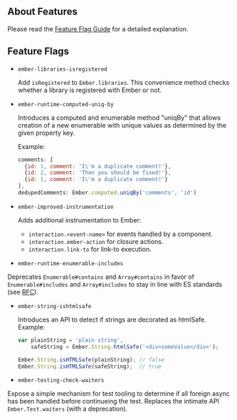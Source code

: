 ## About Features

Please read the [Feature Flag Guide](http://emberjs.com/guides/configuring-ember/feature-flags/)
for a detailed explanation.

## Feature Flags

* `ember-libraries-isregistered`

  Add `isRegistered` to `Ember.libraries`. This convenience method checks whether
  a library is registered with Ember or not.

* `ember-runtime-computed-uniq-by`

  Introduces a computed and enumerable method "uniqBy" that allows creation of a new enumerable with unique values as  determined by the given property key.

  Example:

  ```javascript
  comments: [
    {id: 1, comment: 'I\'m a duplicate comment!'},
    {id: 2, comment: 'Then you should be fixed!'},
    {id: 1, comment: 'I\'m a duplicate comment!'}
  ],
  dedupedComments: Ember.computed.uniqBy('comments', 'id')
  ```

* `ember-improved-instrumentation`

  Adds additional instrumentation to Ember:

  - `interaction.<event-name>` for events handled by a component.
  - `interaction.ember-action` for closure actions.
  - `interaction.link-to` for link-to execution.

* `ember-runtime-enumerable-includes`

Deprecates `Enumerable#contains` and `Array#contains` in favor of `Enumerable#includes` and `Array#includes`
to stay in line with ES standards (see [RFC](https://github.com/emberjs/rfcs/blob/master/text/0136-contains-to-includes.md)).

* `ember-string-ishtmlsafe`

  Introduces an API to detect if strings are decorated as htmlSafe. Example:

  ```javascript
  var plainString = 'plain string',
      safeString = Ember.String.htmlSafe('<div>someValue</div>');

  Ember.String.isHTMLSafe(plainString); // false
  Ember.String.isHTMLSafe(safeString);  // true
  ```

* `ember-testing-check-waiters`

Expose a simple mechanism for test tooling to determine if all foreign async has been
handled before continueing the test. Replaces the intimate API `Ember.Test.waiters` (with a deprecation).
